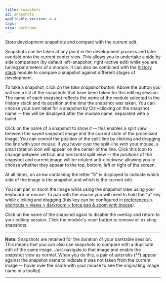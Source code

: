 ```yaml
---
title: snapshots
id: snapshots
applicable-version: 4.4
tags: 
view: darkroom
---
```


Store development snapshots and compare with the current edit.

Snapshots can be taken at any point in the development process and later overlaid onto the current center view. This allows you to undertake a side by side comparison (by default left=snapshot, right=active edit) while you are tuning parameters of a module. It can also be combined with the [history stack](./history-stack.md) module to compare a snapshot against different stages of development. 

To take a snapshot, click on the _take snapshot_ button. Above the button you will see a list of the snapshots that have been taken for this editing session. The name of each snapshot reflects the name of the module selected in the history stack and its position at the time the snapshot was taken. You can choose your own label for a snapshot by Ctrl+clicking on the snapshot name -- this will be displayed after the module name, separated with a bullet.

Click on the name of a snapshot to show it -- this enables a split view between the saved snapshot image and the current state of the processed image. You can control the position of the split-line by clicking and dragging the line with your mouse. If you hover over the split-line with your mouse, a small rotation icon will appear on the center of the line. Click this icon to change between vertical and horizontal split view -- the positions of the snapshot and current image will be rotated anti-clockwise allowing you to choose whether they appear to the top, bottom, left or right of the screen. 

At all times, an arrow containing the letter "S" is displayed to indicate which side of the image is the snapshot and which is the current edit.

You can pan or zoom the image while using the snapshot view using your keyboard or mouse. To pan with the mouse you will need to hold the "a" key while clicking and dragging (this key can be configured in [preferences > shortcuts > views > darkroom > force pan & zoom with mouse](../../../preferences-settings/shortcuts.md)).

Click on the name of the snapshot again to disable the overlay and return to your editing session. Click the module's reset button to remove all existing snapshots. 

---

**Note:** Snapshots are retained for the duration of your darktable session. This means that you can also use snapshots to compare with a duplicate edit of the same image. Just navigate to that image and enable the snapshot view as normal. When you do this, a pair of asterisks (\*\*) appear against the snapshot name to indicate it was not taken from the current image -- hover over the name with your mouse to see the originating image name in a tooltip).

---
